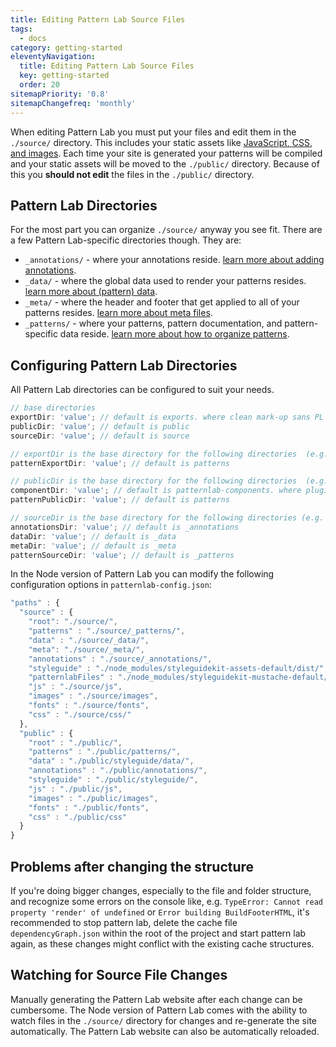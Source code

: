 ```yaml
---
title: Editing Pattern Lab Source Files
tags:
  - docs
category: getting-started
eleventyNavigation:
  title: Editing Pattern Lab Source Files
  key: getting-started
  order: 20
sitemapPriority: '0.8'
sitemapChangefreq: 'monthly'
---
```


When editing Pattern Lab you must put your files and edit them in the `./source/` directory. This includes your static assets like [JavaScript, CSS, and images](/docs/managing-pattern-assets/). Each time your site is generated your patterns will be compiled and your static assets will be moved to the `./public/` directory. Because of this you **should not edit** the files in the `./public/` directory.

## Pattern Lab Directories

For the most part you can organize `./source/` anyway you see fit. There are a few Pattern Lab-specific directories though. They are:

- `_annotations/` - where your annotations reside. [learn more about adding annotations](/docs/adding-annotations/).
- `_data/` - where the global data used to render your patterns resides. [learn more about (pattern) data](/docs/overview-of-data/).
- `_meta/` - where the header and footer that get applied to all of your patterns resides. [learn more about meta files](/docs/modifying-the-pattern-header-and-footer/).
- `_patterns/` - where your patterns, pattern documentation, and pattern-specific data reside. [learn more about how to organize patterns](/docs/reorganizing-patterns/).

## Configuring Pattern Lab Directories

All Pattern Lab directories can be configured to suit your needs.

```js
// base directories
exportDir: 'value'; // default is exports. where clean mark-up sans PL code is exported to.
publicDir: 'value'; // default is public
sourceDir: 'value'; // default is source

// exportDir is the base directory for the following directories  (e.g. ./exports/patterns)
patternExportDir: 'value'; // default is patterns

// publicDir is the base directory for the following directories  (e.g. ./public/patterns)
componentDir: 'value'; // default is patternlab-components. where plugin components are installed.
patternPublicDir: 'value'; // default is patterns

// sourceDir is the base directory for the following directories (e.g. ./source/_patterns)
annotationsDir: 'value'; // default is _annotations
dataDir: 'value'; // default is _data
metaDir: 'value'; // default is _meta
patternSourceDir: 'value'; // default is _patterns
```

In the Node version of Pattern Lab you can modify the following configuration options in `patternlab-config.json`:

```javascript
"paths" : {
  "source" : {
    "root": "./source/",
    "patterns" : "./source/_patterns/",
    "data" : "./source/_data/",
    "meta": "./source/_meta/",
    "annotations" : "./source/_annotations/",
    "styleguide" : "./node_modules/styleguidekit-assets-default/dist/",
    "patternlabFiles" : "./node_modules/styleguidekit-mustache-default/views/",
    "js" : "./source/js",
    "images" : "./source/images",
    "fonts" : "./source/fonts",
    "css" : "./source/css/"
  },
  "public" : {
    "root" : "./public/",
    "patterns" : "./public/patterns/",
    "data" : "./public/styleguide/data/",
    "annotations" : "./public/annotations/",
    "styleguide" : "./public/styleguide/",
    "js" : "./public/js",
    "images" : "./public/images",
    "fonts" : "./public/fonts",
    "css" : "./public/css"
  }
}
```

## Problems after changing the structure

If you're doing bigger changes, especially to the file and folder structure, and recognize some errors on the console like, e.g. `TypeError: Cannot read property 'render' of undefined` or `Error building BuildFooterHTML`, it's recommended to stop pattern lab, delete the cache file `dependencyGraph.json` within the root of the project and start pattern lab again, as these changes might conflict with the existing cache structures.

## Watching for Source File Changes

Manually generating the Pattern Lab website after each change can be cumbersome. The Node version of Pattern Lab comes with the ability to watch files in the `./source/` directory for changes and re-generate the site automatically. The Pattern Lab website can also be automatically reloaded.
